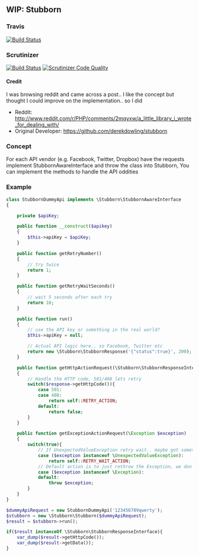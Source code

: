 ## WIP: Stubborn

### Travis
[![Build Status](https://travis-ci.org/gsdevme/Stubborn.svg?branch=master)](https://travis-ci.org/gsdevme/Stubborn)

### Scrutinizer
[![Build Status](https://scrutinizer-ci.com/g/gsdevme/Stubborn/badges/build.png?b=master)](https://scrutinizer-ci.com/g/gsdevme/Stubborn/build-status/master)
[![Scrutinizer Code Quality](https://scrutinizer-ci.com/g/gsdevme/Stubborn/badges/quality-score.png?b=master)](https://scrutinizer-ci.com/g/gsdevme/Stubborn/?branch=master)

#### Credit
I was browsing reddit and came across a post.. I like the concept but thought I could improve on the implementation.. so I did
* Reddit: http://www.reddit.com/r/PHP/comments/2mqyxw/a_little_library_i_wrote_for_dealing_with/
* Original Developer: https://github.com/derekdowling/stubborn

### Concept
For each API vendor (e.g. Facebook, Twitter, Dropbox) have the requests implement StubbornAwareInterface and throw the class into Stubborn, You can implement the methods to handle the API oddities

### Example
```php
class StubbornDummyApi implements \Stubborn\StubbornAwareInterface
{

    private $apiKey;

    public function __construct($apikey)
    {
        $this->apiKey = $apiKey;
    }

    public function getRetryNumber()
    {
        // try twice
        return 1;
    }

    public function getRetryWaitSeconds()
    {
        // wait 5 seconds after each try
        return 10;
    }

    public function run()
    {
        // use the API key or something in the real world?
        $this->apiKey = null;

        // Actual API logic here.. so Facebook, Twitter etc
        return new \Stubborn\StubbornResponse('{"status":true}', 200);
    }

    public function getHttpActionRequest(\Stubborn\StubbornResponseInterface $response)
    {
        // Handle the HTTP code, 501/408 lets retry
        switch($response->getHttpCode()){
            case 501:
            case 408:
                return self::RETRY_ACTION;
            default:
                return false;
        }
    }

    public function getExceptionActionRequest(\Exception $exception)
    {
        switch(true){
            // If UnexpectedValueException retry wait.. maybe got something odd back from the API
            case ($exception instanceof \UnexpectedValueException):
                return self::RETRY_WAIT_ACTION;
            // Default action is to just rethrow the Exception, we don't know what to do with it
            case ($exception instanceof \Exception):
            default:
                throw $exception;
        }
    }
}

$dummyApiRequest = new StubbornDummyApi('123456789qwerty');
$stubborn = new \Stubborn\Stubborn($dummyApiRequest);
$result = $stubborn->run();

if($result instanceOf \Stubborn\StubbornResponseInterface){
    var_dump($result->getHttpCode());
    var_dump($result->getData());
}
```
